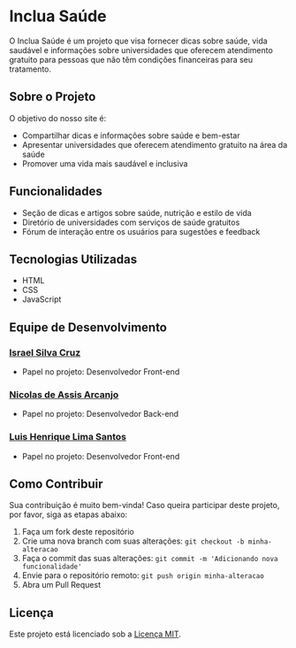 # Inclua Saúde

O Inclua Saúde é um projeto que visa fornecer dicas sobre saúde, vida saudável e informações sobre universidades que oferecem atendimento gratuito para pessoas que não têm condições financeiras para seu tratamento.

## Sobre o Projeto

O objetivo do nosso site é:

- Compartilhar dicas e informações sobre saúde e bem-estar
- Apresentar universidades que oferecem atendimento gratuito na área da saúde
- Promover uma vida mais saudável e inclusiva

## Funcionalidades

- Seção de dicas e artigos sobre saúde, nutrição e estilo de vida
- Diretório de universidades com serviços de saúde gratuitos
- Fórum de interação entre os usuários para sugestões e feedback

## Tecnologias Utilizadas

- HTML
- CSS
- JavaScript

## Equipe de Desenvolvimento

### [Israel Silva Cruz](https://www.linkedin.com/in/tell-silva-280a2a1a7)
- Papel no projeto: Desenvolvedor Front-end

### [Nicolas de Assis Arcanjo](https://www.linkedin.com/in/nícolas-de-assis-33b520140)
- Papel no projeto: Desenvolvedor Back-end

### [Luis Henrique Lima Santos](https://www.linkedin.com/in/lhlimasan)
- Papel no projeto: Desenvolvedor Front-end

## Como Contribuir

Sua contribuição é muito bem-vinda! Caso queira participar deste projeto, por favor, siga as etapas abaixo:

1. Faça um fork deste repositório
2. Crie uma nova branch com suas alterações: `git checkout -b minha-alteracao`
3. Faça o commit das suas alterações: `git commit -m 'Adicionando nova funcionalidade'`
4. Envie para o repositório remoto: `git push origin minha-alteracao`
5. Abra um Pull Request

## Licença

Este projeto está licenciado sob a [Licença MIT](LICENSE).
